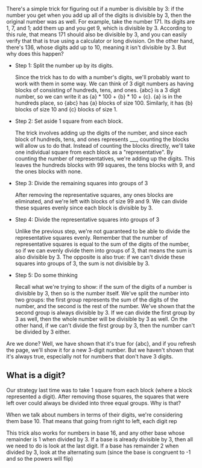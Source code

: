 There's a simple trick for figuring out if a number is divisible by 3: if the number you get when you add up all of the digits is divisible by 3, then the original number was as well. For example, take the number 171. Its digits are 1, 7, and 1; add them up and you get 9, which is divisible by 3. According to this rule, that means 171 should also be divisible by 3, and you can easily verify that that is true using a calculator or long division. On the other hand, there's 136, whose digits add up to 10, meaning it isn't divisible by 3. But why does this happen?

- Step 1: Split the number up by its digits.

    <div id="animation-1" style="width: 640px;"></div>
  Since the trick has to do with a number's digits, we'll probably want to work with them in some way. We can think of 3 digit numbers as having blocks of consisting of hundreds, tens, and ones. {abc} is a 3 digit number, so we can write it as {a} * 100 + {b} * 10 + {c}. {a} is in the hundreds place, so {abc} has {a} blocks of size 100. Similarly, it has {b} blocks of size 10 and {c} blocks of size 1.

- Step 2: Set aside 1 square from each block.

    <div id="animation-2" style="width: 640px;"></div>
  The trick involves adding up the digits of the number, and since each block of hundreds, tens, and ones represents ___, counting the blocks will allow us to do that. Instead of counting the blocks directly, we'll take one individual square from each block as a "representative". By counting the number of representatives, we're adding up the digits. This leaves the hundreds blocks with 99 squares, the tens blocks with 9, and the ones blocks with none. 

- Step 3: Divide the remaining squares into groups of 3

  After removing the representative squares, any ones blocks are eliminated, and we're left with blocks of size 99 and 9. We can divide these squares evenly since each block is divisible by 3.

- Step 4: Divide the representative squares into groups of 3

  Unlike the previous step, we're not guaranteed to be able to divide the representative squares evenly. Remember that the number of representative squares is equal to the sum of the digits of the number, so if we can evenly divide them into groups of 3, that means the sum is also divisible by 3. The opposite is also true: if we can't divide these squares into groups of 3, the sum is not divisible by 3.

- Step 5: Do some thinking

  Recall what we're trying to show: if the sum of the digits of a number is divisible by 3, then so is the number itself. We've split the number into two groups: the first group represents the sum of the digits of the number, and the second is the rest of the number. We've shown that the second group is always divisible by 3. If we can divide the first group by 3 as well, then the whole number will be divisible by 3 as well. On the other hand, if we can't divide the first group by 3, then the number can't be divided by 3 either.

Are we done? Well, we have shown that it's true for {abc}, and if you refresh the page, we'll show it for a new 3-digit number. But we haven't shown that it's always true, especially not for numbers that don't have 3 digits. 

## What is a digit? 

Our strategy last time was to take 1 square from each block (where a block represented a digit). After removing those squares, the squares that were left over could always be divided into three equal groups. Why is that? 

When we talk about numbers in terms of their digits, we're considering them base 10. That means that going from right to left, each digit rep

This trick also works for numbers in base 16, and any other base whose remainder is 1 when divided by 3.
If a base is already divisible by 3, then all we need to do is look at the last digit.
If a base has remainder 2 when divided by 3, look at the alternating sum (since the base is congruent to -1 and so the powers will flip)

